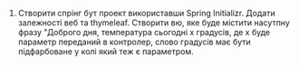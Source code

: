 1. Створити спрінг бут проект використавши Spring Initializr. Додати залежності веб та thymeleaf. Створити вю, яке буде містити насутпну фразу "Доброго дня, температура сьогодні x градусів, де х буде параметр переданий в контролер, слово градусів має бути підфарбоване у колі який теж є параметром.

